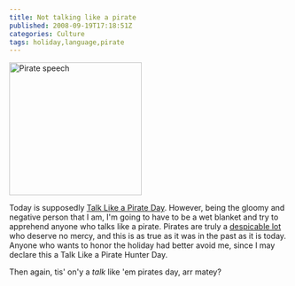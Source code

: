 ```yaml
---
title: Not talking like a pirate
published: 2008-09-19T17:18:51Z
categories: Culture
tags: holiday,language,pirate
---
```


<a href="http://www.flickr.com/photos/repoort/135209368/"><img alt="Pirate speech" src="http://farm1.static.flickr.com/46/135209368_7ad0c5b8bc_m_d.jpg" class="alignright" width="239" height="240" /></a>

Today is supposedly <a href="http://www.talklikeapirateday.com/">Talk Like a Pirate Day</a>.  However, being the gloomy and negative person that I am, I'm going to have to be a wet blanket and try to apprehend anyone who talks like a pirate.  Pirates are truly a <a href="http://news.nationalgeographic.com/news/2006/07/060706-modern-pirates.html">despicable lot</a> who deserve no mercy, and this is as true as it was in the past as it is today.  Anyone who wants to honor the holiday had better avoid me, since I may declare this a Talk Like a Pirate Hunter Day.

Then again, tis' on'y a <em>talk</em> like 'em pirates day, arr matey?

